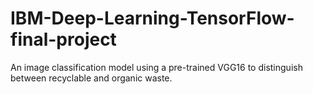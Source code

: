 # IBM-Deep-Learning-TensorFlow-final-project
An image classification model using a pre-trained VGG16 to distinguish between recyclable and organic waste.
